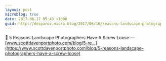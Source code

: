 ```yaml
---
layout: post
microblog: true
date: 2017-06-17 05:49 +1000
guid: http://desparoz.micro.blog/2017/06/16/reasons-landscape-photographers.html
---
```

🔗 5 Reasons Landscape Photographers Have A Screw Loose — [www.scottdavenportphoto.com/blog/5-re...](https://www.scottdavenportphoto.com/blog/5-reasons-landscape-photographers-have-a-screw-loose)
